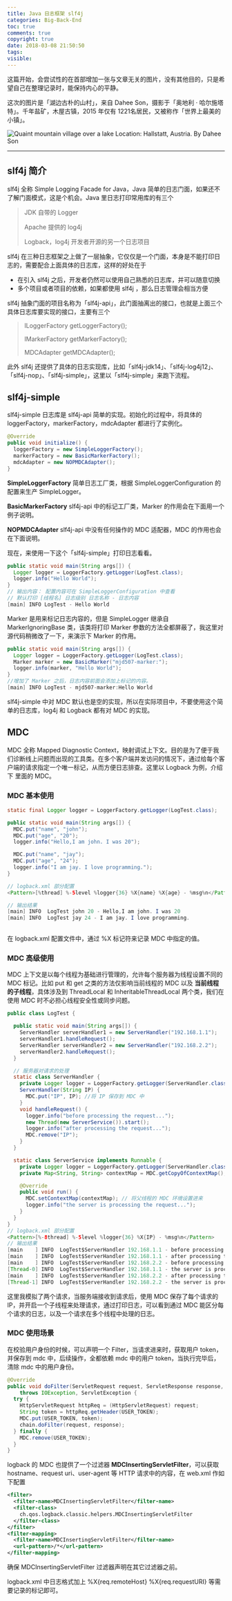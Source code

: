 ```yaml
---
title: Java 日志框架 slf4j
categories: Big-Back-End
toc: true
comments: true
copyright: true
date: 2018-03-08 21:50:50
tags:
visible:
---
```


这篇开始，会尝试性的在首部增加一张与文章无关的图片，没有其他目的，只是希望自己在整理记录时，能保持内心的平静。

这次的图片是「湖边古朴的山村」，来自 Dahee Son，摄影于「奥地利 · 哈尔施塔特」。千年盐矿，木屋古镇，2015 年仅有 1221名居民，又被称作「世界上最美的小镇」。

<!--more-->

![Quaint mountain village over a lake <br/> Location: Hallstatt, Austria.  By Dahee Son](https://user-images.githubusercontent.com/8939151/111025343-79a9f980-841e-11eb-8977-e0ed68b2ce54.png)

------

## slf4j 简介

slf4j 全称 Simple Logging Facade for Java，Java 简单的日志门面，如果还不了解门面模式，这是个机会。Java 里日志打印常用库的有三个

> JDK 自带的 Logger
>
> Apache 提供的 log4j
>
> Logback，log4j 开发者开源的另一个日志项目

slf4j 在三种日志框架之上做了一层抽象，它仅仅是一个门面，本身是不能打印日志的，需要配合上面具体的日志库，这样的好处在于

- 在引入 slf4j 之后，开发者仍然可以使用自己熟悉的日志库，并可以随意切换
- 多个项目或者项目的依赖，如果都使用 slf4j ，那么日志管理会相当方便

slf4j 抽象门面的项目名称为「slf4j-api」，此门面抽离出的接口，也就是上面三个具体日志库要实现的接口，主要有三个

>ILoggerFactory getLoggerFactory();
>
>IMarkerFactory getMarkerFactory();
>
>MDCAdapter getMDCAdapter();

此外 slf4j 还提供了具体的日志实现库，比如「slf4j-jdk14」、「slf4j-log4j12」、「slf4j-nop」、「slf4j-simple」，这里以「slf4j-simple」来跑下流程。



## slf4j-simple

slf4j-simple 日志库是 slf4j-api 简单的实现。初始化的过程中，将具体的 loggerFactory，markerFactory，mdcAdapter 都进行了实例化。

```java
@Override
public void initialize() {
  loggerFactory = new SimpleLoggerFactory();
  markerFactory = new BasicMarkerFactory();
  mdcAdapter = new NOPMDCAdapter();
}
```

**SimpleLoggerFactory**  简单日志工厂类，根据 SimpleLoggerConfiguration 的配置来生产 SimpleLogger。

**BasicMarkerFactory**  slf4j-api 中的标记工厂类，Marker 的作用会在下面用一个例子说明。

**NOPMDCAdapter**  slf4j-api 中没有任何操作的 MDC 适配器，MDC 的作用也会在下面说明。

现在，来使用一下这个「slf4j-simple」打印日志看看。

```java
public static void main(String args[]) {
  Logger logger = LoggerFactory.getLogger(LogTest.class);
  logger.info("Hello World");
}
// 输出内容： 配置内容可在 SimpleLoggerConfiguration 中查看
// 默认打印 [线程名] 日志级别 日志名称 - 日志内容
[main] INFO LogTest - Hello World
```

Marker 是用来标记日志内容的，但是 SimpleLogger 继承自 MarkerIgnoringBase 类，该类将打印 Marker 参数的方法全都屏蔽了，我这里对源代码稍微改了一下，来演示下 Marker 的作用。

```java
public static void main(String args[]) {
  Logger logger = LoggerFactory.getLogger(LogTest.class);
  Marker marker = new BasicMarker("mjd507-marker:");
  logger.info(marker, "Hello World");
}
//增加了 Marker 之后，日志内容前面会添加上标记的内容。
[main] INFO LogTest - mjd507-marker:Hello World
```

slf4j-simple 中对 MDC 默认也是空的实现，所以在实际项目中，不要使用这个简单的日志库，log4j 和 Logback 都有对 MDC 的实现。

## MDC

MDC 全称 Mapped Diagnostic Context，映射调试上下文。目的是为了便于我们诊断线上问题而出现的工具类。在多个客户端并发访问的情况下，通过给每个客户端的请求指定一个唯一标记，从而方便日志排查。这里以 Logback 为例，介绍下 里面的 MDC。

### MDC 基本使用

```java
static final Logger logger = LoggerFactory.getLogger(LogTest.class);

public static void main(String args[]) {
  MDC.put("name", "john");
  MDC.put("age", "20");
  logger.info("Hello,I am john. I was 20");

  MDC.put("name", "jay");
  MDC.put("age", "24");
  logger.info("I am jay. I love programming.");
}

// logback.xml 部分配置
<Pattern>[%thread] %-5level %logger{36} %X{name} %X{age} - %msg%n</Pattern>

// 输出结果
[main] INFO  LogTest john 20 - Hello,I am john. I was 20
[main] INFO  LogTest jay 24 - I am jay. I love programming.
    
```

在 logback.xml 配置文件中，通过 %X 标记符来记录 MDC 中指定的值。

### MDC 高级使用

MDC 上下文是以每个线程为基础进行管理的，允许每个服务器为线程设置不同的 MDC 标记。比如 put 和 get 之类的方法仅影响当前线程的 MDC 以及 **当前线程的子线程**，具体涉及到 ThreadLocal 和 InheritableThreadLocal 两个类，我们在使用 MDC 时不必担心线程安全性或同步问题。

```java
public class LogTest {

  public static void main(String args[]) {
    ServerHandler serverHandler1 = new ServerHandler("192.168.1.1");
    serverHandler1.handleRequest();
    ServerHandler serverHandler2 = new ServerHandler("192.168.2.2");
    serverHandler2.handleRequest();
  }

  // 服务器对请求的处理
  static class ServerHandler {
    private Logger logger = LoggerFactory.getLogger(ServerHandler.class);
    ServerHandler(String IP) {
      MDC.put("IP", IP); //将 IP 保存到 MDC 中
    }
    void handleRequest() {
      logger.info("before processing the request...");
      new Thread(new ServerService()).start();
      logger.info("after processing the request...");
      MDC.remove("IP");
    }
  }

  static class ServerService implements Runnable {
    private Logger logger = LoggerFactory.getLogger(ServerHandler.class);
    private Map<String, String> contextMap = MDC.getCopyOfContextMap(); // 获取 MDC 上下文副本

    @Override
    public void run() {
      MDC.setContextMap(contextMap); // 将父线程的 MDC 环境设置进来
      logger.info("the server is processing the request...");
    }
  }
}
// logback.xml 部分配置
<Pattern>[%-8thread] %-5level %logger{36} %X{IP} - %msg%n</Pattern>
// 输出结果
[main    ] INFO  LogTest$ServerHandler 192.168.1.1 - before processing the request...
[main    ] INFO  LogTest$ServerHandler 192.168.1.1 - after processing the request...
[main    ] INFO  LogTest$ServerHandler 192.168.2.2 - before processing the request...
[Thread-0] INFO  LogTest$ServerHandler 192.168.1.1 - the server is processing the request...
[main    ] INFO  LogTest$ServerHandler 192.168.2.2 - after processing the request...
[Thread-1] INFO  LogTest$ServerHandler 192.168.2.2 - the server is processing the request...

```

这里我模拟了两个请求，当服务端接收到请求后，使用 MDC 保存了每个请求的 IP，并开启一个子线程来处理请求，通过打印日志，可以看到通过 MDC 能区分每个请求的日志，以及一个请求在多个线程中处理的日志。

### MDC 使用场景

在校验用户身份的时候，可以声明一个 Filter，当请求进来时，获取用户 token，并保存到 mdc 中，后续操作，全都依赖 mdc 中的用户 token，当执行完毕后，清除 mdc 中的用户身份。

```java
@Override
public void doFilter(ServletRequest request, ServletResponse response, FilterChain chain)
    throws IOException, ServletException {
  try {
    HttpServletRequest httpReq = (HttpServletRequest) request;
    String token = httpReq.getHeader(USER_TOKEN);
    MDC.put(USER_TOKEN, token);
    chain.doFilter(request, response);
  } finally {
    MDC.remove(USER_TOKEN);
  }
}
```

logback 的 MDC 也提供了一个过滤器 **MDCInsertingServletFilter**，可以获取 hostname、request uri、user-agent 等 HTTP 请求中的内容，在 web.xml 作如下配置

```xml
<filter>
  <filter-name>MDCInsertingServletFilter</filter-name>
  <filter-class>
    ch.qos.logback.classic.helpers.MDCInsertingServletFilter
  </filter-class>
</filter>
<filter-mapping>
  <filter-name>MDCInsertingServletFilter</filter-name>
  <url-pattern>/*</url-pattern>
</filter-mapping> 
```

确保 MDCInsertingServletFilter 过滤器声明在其它过滤器之前。

logback.xml 中日志格式加上 %X{req.remoteHost} %X{req.requestURI} 等需要记录的标记即可。